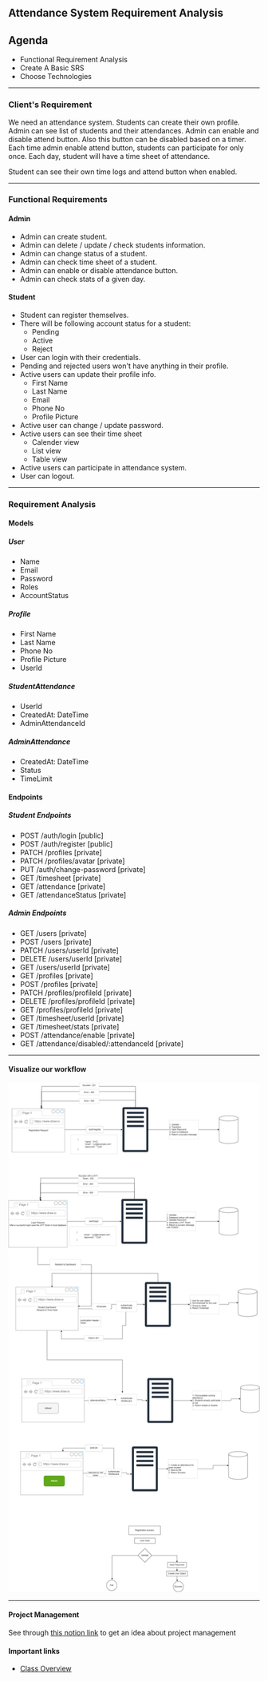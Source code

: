## Attendance System Requirement Analysis

## Agenda

- Functional Requirement Analysis
- Create A Basic SRS
- Choose Technologies

---

### Client's Requirement

We need an attendance system. Students can create their own profile. Admin can see list of students and their attendances. Admin can enable and disable attend button. Also this button can be disabled based on a timer. Each time admin enable attend button, students can participate for only once. Each day, student will have a time sheet of attendance.

Student can see their own time logs and attend button when enabled.

---

### Functional Requirements

#### Admin

- Admin can create student.
- Admin can delete / update / check students information.
- Admin can change status of a student.
- Admin can check time sheet of a student.
- Admin can enable or disable attendance button.
- Admin can check stats of a given day.

#### Student

- Student can register themselves.
- There will be following account status for a student:
  - Pending
  - Active
  - Reject
- User can login with their credentials.
- Pending and rejected users won't have anything in their profile.
- Active users can update their profile info.
  - First Name
  - Last Name
  - Email
  - Phone No
  - Profile Picture
- Active user can change / update password.
- Active users can see their time sheet
  - Calender view
  - List view
  - Table view
- Active users can participate in attendance system.
- User can logout.

---

### Requirement Analysis

#### Models

##### User

- Name
- Email
- Password
- Roles
- AccountStatus

##### Profile

- First Name
- Last Name
- Phone No
- Profile Picture
- UserId

##### StudentAttendance

- UserId
- CreatedAt: DateTime
- AdminAttendanceId

##### AdminAttendance

- CreatedAt: DateTime
- Status
- TimeLimit

#### Endpoints

##### Student Endpoints

- POST /auth/login [public]
- POST /auth/register [public]
- PATCH /profiles [private]
- PATCH /profiles/avatar [private]
- PUT /auth/change-password [private]
- GET /timesheet [private]
- GET /attendance [private]
- GET /attendanceStatus [private]

##### Admin Endpoints

- GET /users [private]
- POST /users [private]
- PATCH /users/userId [private]
- DELETE /users/userId [private]
- GET /users/userId [private]
- GET /profiles [private]
- POST /profiles [private]
- PATCH /profiles/profileId [private]
- DELETE /profiles/profileId [private]
- GET /profiles/profileId [private]
- GET /timesheet/userId [private]
- GET /timesheet/stats [private]
- POST /attendance/enable [private]
- GET /attendance/disabled/:attendanceId [private]

---

#### Visualize our workflow

![Visualize our model](./visualize-our-model.jpg)

---

#### Project Management

See through [this notion link](https://thirsty-camelotia-a8e.notion.site/Projects-26859035fe2a4649b9556f5fbe77728b) to get an idea about project management

#### Important links

- [Class Overview](../../Class%20Overview/Lecture-12/README.md)
